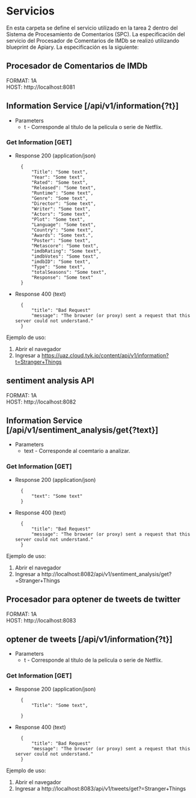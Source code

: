 # Servicios
En esta carpeta se define el servicio utilizado en la tarea 2 dentro del Sistema de Procesamiento de Comentarios (SPC). La especificación del servicio del Procesador de Comentarios de IMDb se realizó utilizando blueprint de Apiary.
La especificación es la siguiente:

## Procesador de Comentarios de IMDb
  
FORMAT: 1A  
HOST: http://localhost:8081

## Information Service [/api/v1/information{?t}]

+ Parameters
    + t - Corresponde al título de la película o serie de Netflix.

### Get Information [GET]

+ Response 200 (application/json)

        { 
            "Title": "Some text",
            "Year": "Some text", 
            "Rated": "Some text",
            "Released": "Some text",
            "Runtime": "Some text",
            "Genre": "Some text",
            "Director": "Some text",
            "Writer": "Some text",
            "Actors": "Some text",
            "Plot": "Some text",
            "Language": "Some text",
            "Country": "Some text",
            "Awards": "Some text.",
            "Poster": "Some text",
            "Metascore": "Some text",
            "imdbRating": "Some text",
            "imdbVotes": "Some text",
            "imdbID": "Some text",
            "Type": "Some text",
            "totalSeasons": "Some text",
            "Response": "Some text"
        }

+ Response 400 (text)

        {
            "title": "Bad Request"
            "message": "The browser (or proxy) sent a request that this server could not understand."
        }

Ejemplo de uso: 
1. Abrir el navegador
1. Ingresar a https://uaz.cloud.tyk.io/content/api/v1/information?t=Stranger+Things

















## sentiment analysis API
  
FORMAT: 1A  
HOST: http://localhost:8082

## Information Service [/api/v1/sentiment_analysis/get{?text}]

+ Parameters
    + text - Corresponde al coemtario a analizar.

### Get Information [GET]

+ Response 200 (application/json)

        { 
            "text": "Some text"
        }

+ Response 400 (text)

        {
            "title": "Bad Request"
            "message": "The browser (or proxy) sent a request that this server could not understand."
        }

Ejemplo de uso: 
1. Abrir el navegador
1. Ingresar a http://localhost:8082/api/v1/sentiment_analysis/get?=Stranger+Things




















## Procesador para optener de tweets de twitter
  
FORMAT: 1A  
HOST: http://localhost:8083

## optener de tweets [/api/v1/information{?t}]

+ Parameters
    + t - Corresponde al título de la película o serie de Netflix.

### Get Information [GET]

+ Response 200 (application/json)

        { 
            "Title": "Some text",

        }

+ Response 400 (text)

        {
            "title": "Bad Request"
            "message": "The browser (or proxy) sent a request that this server could not understand."
        }

Ejemplo de uso: 
1. Abrir el navegador
1. Ingresar a http://localhost:8083/api/v1/tweets/get?=Stranger+Things

